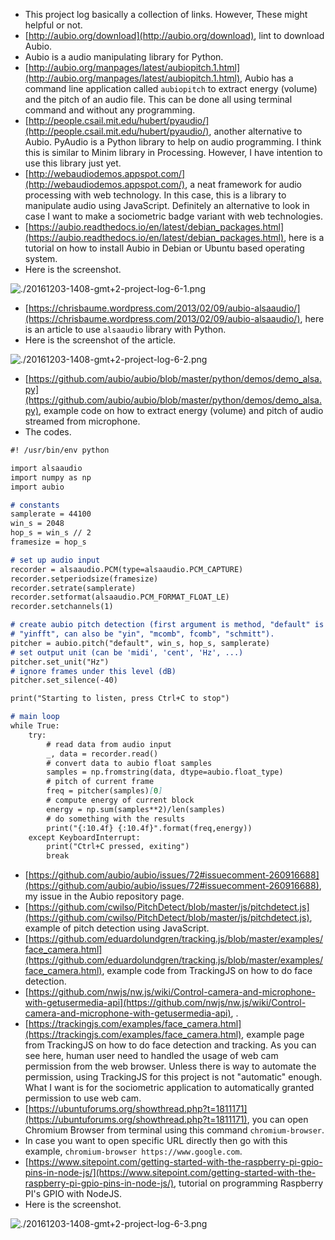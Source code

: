 * This project log basically a collection of links. However, These might helpful or not.
* [http://aubio.org/download](http://aubio.org/download), lint to download Aubio.
* Aubio is a audio manipulating library for Python.
* [http://aubio.org/manpages/latest/aubiopitch.1.html](http://aubio.org/manpages/latest/aubiopitch.1.html), Aubio has a command line application called `aubiopitch` to extract energy (volume) and the pitch of an audio file. This can be done all using terminal command and without any programming.
* [http://people.csail.mit.edu/hubert/pyaudio/](http://people.csail.mit.edu/hubert/pyaudio/), another alternative to Aubio. PyAudio is a Python library to help on audio programming. I think this is similar to Minim library in Processing. However, I have intention to use this library just yet.
* [http://webaudiodemos.appspot.com/](http://webaudiodemos.appspot.com/), a neat framework for audio processing with web technology. In this case, this is a library to manipulate audio using JavaScript. Definitely an alternative to look in case I want to make a sociometric badge variant with web technologies.
* [https://aubio.readthedocs.io/en/latest/debian_packages.html](https://aubio.readthedocs.io/en/latest/debian_packages.html), here is a tutorial on how to install Aubio in Debian or Ubuntu based operating system.
* Here is the screenshot.

![./20161203-1408-gmt+2-project-log-6-1.png](./20161203-1408-gmt+2-project-log-6-1.png)

* [https://chrisbaume.wordpress.com/2013/02/09/aubio-alsaaudio/](https://chrisbaume.wordpress.com/2013/02/09/aubio-alsaaudio/), here is an article to use `alsaaudio` library with Python.
* Here is the screenshot of the article.

![./20161203-1408-gmt+2-project-log-6-2.png](./20161203-1408-gmt+2-project-log-6-2.png)

* [https://github.com/aubio/aubio/blob/master/python/demos/demo_alsa.py](https://github.com/aubio/aubio/blob/master/python/demos/demo_alsa.py), example code on how to extract energy (volume) and pitch of audio streamed from microphone.
* The codes.

```markdown
#! /usr/bin/env python

import alsaaudio
import numpy as np
import aubio

# constants
samplerate = 44100
win_s = 2048
hop_s = win_s // 2
framesize = hop_s

# set up audio input
recorder = alsaaudio.PCM(type=alsaaudio.PCM_CAPTURE)
recorder.setperiodsize(framesize)
recorder.setrate(samplerate)
recorder.setformat(alsaaudio.PCM_FORMAT_FLOAT_LE)
recorder.setchannels(1)

# create aubio pitch detection (first argument is method, "default" is
# "yinfft", can also be "yin", "mcomb", fcomb", "schmitt").
pitcher = aubio.pitch("default", win_s, hop_s, samplerate)
# set output unit (can be 'midi', 'cent', 'Hz', ...)
pitcher.set_unit("Hz")
# ignore frames under this level (dB)
pitcher.set_silence(-40)

print("Starting to listen, press Ctrl+C to stop")

# main loop
while True:
    try:
        # read data from audio input
        _, data = recorder.read()
        # convert data to aubio float samples
        samples = np.fromstring(data, dtype=aubio.float_type)
        # pitch of current frame
        freq = pitcher(samples)[0]
        # compute energy of current block
        energy = np.sum(samples**2)/len(samples)
        # do something with the results
        print("{:10.4f} {:10.4f}".format(freq,energy))
    except KeyboardInterrupt:
        print("Ctrl+C pressed, exiting")
        break
```

* [https://github.com/aubio/aubio/issues/72#issuecomment-260916688](https://github.com/aubio/aubio/issues/72#issuecomment-260916688), my issue in the Aubio repository page.
* [https://github.com/cwilso/PitchDetect/blob/master/js/pitchdetect.js](https://github.com/cwilso/PitchDetect/blob/master/js/pitchdetect.js), example of pitch detection using JavaScript.
* [https://github.com/eduardolundgren/tracking.js/blob/master/examples/face_camera.html](https://github.com/eduardolundgren/tracking.js/blob/master/examples/face_camera.html), example code from TrackingJS on how to do face detection.
* [https://github.com/nwjs/nw.js/wiki/Control-camera-and-microphone-with-getusermedia-api](https://github.com/nwjs/nw.js/wiki/Control-camera-and-microphone-with-getusermedia-api), .
* [https://trackingjs.com/examples/face_camera.html](https://trackingjs.com/examples/face_camera.html), example page from TrackingJS on how to do face detection and tracking. As you can see here, human user need to handled the usage of web cam permission from the web browser. Unless there is way to automate the permission, using TrackingJS for this project is not "automatic" enough. What I want is for the sociometric application to automatically granted permission to use web cam.
* [https://ubuntuforums.org/showthread.php?t=1811171](https://ubuntuforums.org/showthread.php?t=1811171), you can open Chromium Browser from terminal using this command `chromium-browser`.
* In case you want to open specific URL directly then go with this example, `chromium-browser https://www.google.com`.
* [https://www.sitepoint.com/getting-started-with-the-raspberry-pi-gpio-pins-in-node-js/](https://www.sitepoint.com/getting-started-with-the-raspberry-pi-gpio-pins-in-node-js/), tutorial on programming Raspberry PI's GPIO with NodeJS.
* Here is the screenshot.

![./20161203-1408-gmt+2-project-log-6-3.png](./20161203-1408-gmt+2-project-log-6-3.png)